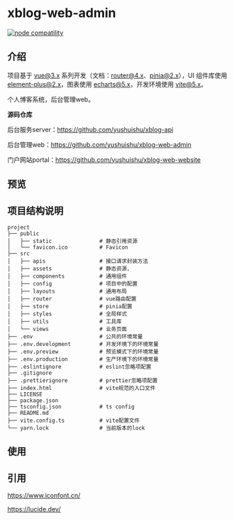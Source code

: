 # xblog-web-admin

<p>
  <a href="https://nodejs.org/en/about/releases/"><img src="https://img.shields.io/badge/node-%3E=18.0.0-green.svg" alt="node compatility"></a>
</p>

## 介绍

项目基于 [vue@3.x](https://v3.cn.vuejs.org/guide) 系列开发（文档：[router@4.x](https://next.router.vuejs.org/zh/guide/index.html)、[pinia@2.x](https://pinia.web3doc.top/)），UI 组件库使用 [element-plus@2.x](https://element-plus.gitee.io/zh-CN/)，图表使用 [echarts@5.x](https://echarts.apache.org/handbook/zh/get-started/)，开发环境使用 [vite@5.x](https://cn.vitejs.dev/)。

个人博客系统，后台管理web。

**源码仓库**

后台服务server：https://github.com/yushuishu/xblog-api

后台管理web：https://github.com/yushuishu/xblog-web-admin

门户网站portal：https://github.com/yushuishu/xblog-web-website


## 预览


## 项目结构说明

```text
project
├── public
│   ├── static               # 静态引用资源
│   └── favicon.ico          # Favicon
├── src
│   ├── apis                 # 接口请求封装方法
│   ├── assets               # 静态资源，
│   ├── components           # 通用组件
│   ├── config               # 项目中的配置
│   ├── layouts              # 通用布局
│   ├── router               # vue路由配置
│   ├── store                # pinia配置
│   ├── styles               # 全局样式
│   ├── utils                # 工具库
│   └── views                # 业务页面
├── .env                     # 公共的环境常量
├── .env.development         # 开发环境下的环境常量
├── .env.preview             # 预览模式下的环境常量
├── .env.production          # 生产环境下的环境常量
├── .eslintignore            # eslint忽略项配置
├── .gitignore
├── .prettierignore          # prettier忽略项配置
├── index.html               # vite规范的入口文件
├── LICENSE
├── package.json
├── tsconfig.json            # ts config
├── README.md
├── vite.config.ts           # vite配置文件
└── yarn.lock                # 当前版本的lock
```

## 使用


## 引用

https://www.iconfont.cn/

https://lucide.dev/
